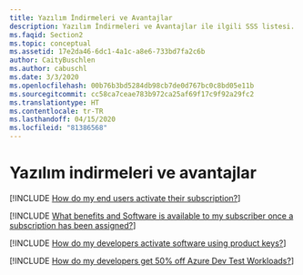 ```yaml
---
title: Yazılım İndirmeleri ve Avantajlar
description: Yazılım İndirmeleri ve Avantajlar ile ilgili SSS listesi.
ms.faqid: Section2
ms.topic: conceptual
ms.assetid: 17e2da46-6dc1-4a1c-a8e6-733bd7fa2c6b
author: CaityBuschlen
ms.author: cabuschl
ms.date: 3/3/2020
ms.openlocfilehash: 00b76b3bd5284db98cb7de0d767bc0c8bd05e11b
ms.sourcegitcommit: cc58ca7ceae783b972ca25af69f17c9f92a29fc2
ms.translationtype: HT
ms.contentlocale: tr-TR
ms.lasthandoff: 04/15/2020
ms.locfileid: "81386568"
---
```

# <a name="software-downloads-and-benefits"></a>Yazılım indirmeleri ve avantajlar

[!INCLUDE [How do my end users activate their subscription?](includes/activate-subscriptions.md)]

[!INCLUDE [What benefits and Software is available to my subscriber once a subscription has been assigned?](includes/available-benefits.md)]

[!INCLUDE [How do my developers activate software using product keys?](includes/activate-with-product-keys.md)]

[!INCLUDE [How do my developers get 50% off Azure Dev Test Workloads?](includes/azure-dev-test-discount.md)]
